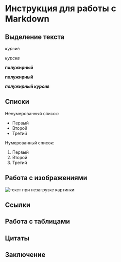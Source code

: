 # Инструкция для работы с Markdown

## Выделение текста

*курсив*

_курсив_

**полужирный**

__полужирный__

*__полужирный курсив__*

## Списки

Ненумерованный список:

* Первый
* Второй
* Третий

Нумерованный список:

1. Первый
2. Второй
3. Третий

## Работа с изображениями

![текст при незагрузке картинки](Night.jpg)

## Сcылки

## Работа с таблицами

## Цитаты 

## Заключение